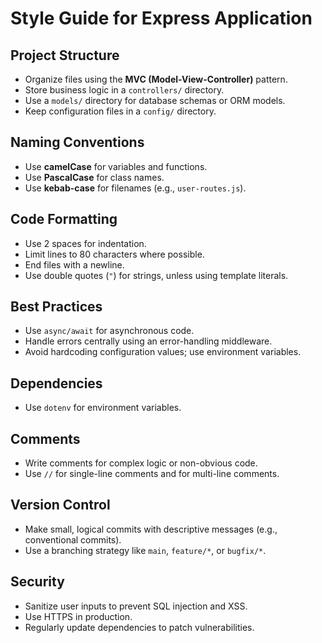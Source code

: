 # Style Guide for Express Application

## Project Structure
- Organize files using the **MVC (Model-View-Controller)** pattern.
- Store business logic in a `controllers/` directory.
- Use a `models/` directory for database schemas or ORM models.
- Keep configuration files in a `config/` directory.

## Naming Conventions
- Use **camelCase** for variables and functions.
- Use **PascalCase** for class names.
- Use **kebab-case** for filenames (e.g., `user-routes.js`).

## Code Formatting
- Use 2 spaces for indentation.
- Limit lines to 80 characters where possible.
- End files with a newline.
- Use double quotes (`"`) for strings, unless using template literals.

## Best Practices
- Use `async/await` for asynchronous code.
- Handle errors centrally using an error-handling middleware.
- Avoid hardcoding configuration values; use environment variables.

## Dependencies
- Use `dotenv` for environment variables.

## Comments
- Write comments for complex logic or non-obvious code.
- Use `//` for single-line comments and for multi-line comments.

## Version Control
- Make small, logical commits with descriptive messages (e.g., conventional commits).
- Use a branching strategy like `main`, `feature/*`, or `bugfix/*`.

## Security
- Sanitize user inputs to prevent SQL injection and XSS.
- Use HTTPS in production.
- Regularly update dependencies to patch vulnerabilities.

